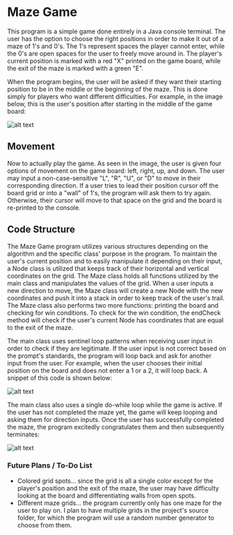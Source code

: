 # Maze Game

This program is a simple game done entirely in a Java console terminal. The user has the option to choose the right positions in order to make it out of a maze of 1's and 0's. The 1's represent spaces the player cannot enter, while the 0's are open spaces for the user to freely move around in. The player's current position is marked with a red "X" printed on
the game board, while the exit of the maze is marked with a green "E".

When the program begins, the user will be asked if they want their starting position to be in the middle or the beginning of the maze. This is done simply for players who want different difficulties. For example, in the image below, this is the user's position after starting in the middle of the game board:

![alt text](https://i.imgur.com/UKphsfJ.png)

## Movement

Now to actually play the game. As seen in the image, the user is given four options of movement on the game board: left, right, up, and down. The user may input a non-case-sensitive "L", "R", "U", or "D" to move in their corresponding direction. If a user tries to lead their position cursor off the board grid or into a "wall" of 1's, the program will ask them to try again. Otherwise, their cursor will move to that space on the grid and the board is re-printed to the console.

## Code Structure

The Maze Game program utilizes various structures depending on the algorithm and the specific class' purpose in the program. To maintain the user's current position and to easily manipulate it depending on their input, a Node class is utilized that keeps track of their horizontal and vertical coordinates on the grid. The Maze class holds all functions utilized by the main class and manipulates the values of the grid. When a user inputs a new direction to move, the Maze class will create a new Node with the new coordinates and push it into a stack in order to keep track of the user's trail. The Maze class also performs two more functions: printing the board and checking for win conditions. To check for the win condition, the endCheck method will check if the user's current Node has coordinates that are equal to the exit of the maze.

The main class uses sentinel loop patterns when receiving user input in order to check if they are legitimate. If the user input is not correct based on the prompt's standards, the program will loop back and ask for another input from the user. For example, when the user chooses their initial position on the board and does not enter a 1 or a 2, it will loop back. A snippet of this code is shown below:

![alt text](https://i.imgur.com/wqGLb6v.png)

The main class also uses a single do-while loop while the game is active. If the user has not completed the maze yet, the game will keep looping and asking them for direction inputs. Once the user has successfully completed the maze, the program excitedly congratulates them and then subsequently terminates:

![alt text](https://i.imgur.com/lDWfAcM.png)


### Future Plans / To-Do List
- Colored grid spots... since the grid is all a single color except for the player's position and the exit of the maze, the user may have difficulty looking at the board and differentiating walls from open spots.
- Different maze grids... the program currently only has one maze for the user to play on. I plan to have multiple grids in the project's source folder, for which the program will use a random number generator to choose from them.

